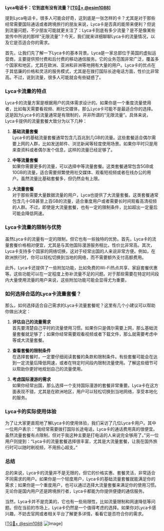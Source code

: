 **Lyca电话卡：它到底有没有流量？[[TG💪+ @esim1088](https://t.me/s/esim1088)]**

提到Lyca电话卡，很多人可能会好奇，这到底是一张怎样的卡？尤其是对于那些经常需要国际通话或者跨境旅行的朋友来说，Lyca卡是否真的能带来便利？但说到流量问题，不少朋友可能就更关注了：Lyca卡到底有多少流量？是不是像某些宣传中所说的那样“无限流量”？今天，我们就来详细聊聊Lyca卡的流量情况，以及它是否适合你的需求。

首先，让我们先了解一下Lyca卡的基本背景。Lyca是一家总部位于英国的虚拟运营商，主要提供预付费和后付费的移动通信服务。它的业务范围非常广泛，覆盖多个国家和地区，尤其在欧洲、亚洲和非洲等地拥有大量的用户。Lyca卡的优点在于其低廉的价格和灵活的服务模式，尤其是在拨打国际长途电话方面，性价比非常高。不过，说到流量，很多人可能就会有些疑惑了。

### Lyca卡流量的特点

Lyca卡的流量方案是根据用户的具体需求设计的。如果你是一个重度流量使用者，比如每天需要看视频、刷社交媒体，那么Lyca卡可能不是最适合你的选择。这是因为Lyca卡的流量通常是有限制的，并非所谓的“无限流量”。具体来说，Lyca卡提供的流量套餐大致分为以下几种：

1. **基础流量套餐**  
   Lyca卡的基础流量套餐通常包含几百兆到几GB的流量。这些套餐适合偶尔需要上网的人群，比如发送邮件、浏览新闻等轻度使用场景。如果你平时只是用来查资料或者偶尔发个信息，这样的流量已经足够了。

2. **中等流量套餐**  
   如果你需要更多的流量，可以选择中等流量套餐。这类套餐通常包含5GB或10GB的流量，适合需要频繁使用社交媒体、观看短视频或者在线办公的用户。虽然流量比基础套餐多，但仍然会有上限。

3. **大流量套餐**  
   对于那些需要大量数据流量的用户，Lyca也提供了大流量套餐。这类套餐通常包含几十GB甚至上百GB的流量，适合重度用户或者需要长时间观看高清视频的人群。不过，即使是大流量套餐，也有一定的限制条件，比如超出一定量后可能会降低网速。

### Lyca卡流量的限制与优势

虽然Lyca卡的流量有一定的限制，但它也有一些独特的优势。首先，Lyca卡的流量套餐价格相对便宜，尤其是与其他国际漫游服务相比，性价比非常高。其次，Lyca卡支持多个国家的网络切换，这对于经常出国的人来说非常方便。例如，在欧洲旅行时，你可以轻松切换到当地的网络，而不需要额外支付高额费用。

此外，Lyca卡还提供了一些附加功能，比如免费的Wi-Fi热点共享、家庭套餐优惠等。这些功能可以在一定程度上弥补流量不足的问题。对于那些需要在特定时间段内大量使用流量的用户来说，这些附加功能可能会显得尤为重要。

### 如何选择合适的Lyca卡流量套餐？

那么，如何选择适合自己需求的Lyca卡流量套餐呢？这里有几个小建议可以帮助你做出决定：

1. **评估自己的流量需求**  
   首先要清楚自己平时的流量使用习惯。如果你只是偶尔需要上网，那么基础流量套餐就足够了；如果你经常需要观看视频或者下载文件，那么就需要考虑中等或大流量套餐。

2. **查看套餐的限制条件**  
   在选择套餐时，一定要仔细阅读套餐的条款和限制条件。有些套餐可能会在达到一定流量后降低网速，或者在特定时间段内限制流量使用。了解这些细节可以帮助你更好地规划自己的流量使用。

3. **考虑国际漫游的需求**  
   如果你经常出国，那么选择一个支持国际漫游的套餐非常重要。Lyca卡在这方面表现不错，尤其是在欧洲地区，用户可以轻松切换到当地网络，享受本地化的服务。

### Lyca卡的实际使用体验

为了让大家更直观地了解Lyca卡的使用体验，我们采访了几位Lyca卡用户。其中一位用户表示：“我经常需要拨打国际长途电话，Lyca卡的通话费用真的很便宜。虽然流量套餐有点限制，但对于我这种主要是打电话的人来说完全够用了。”另一位用户则提到：“Lyca卡的流量套餐选择很丰富，尤其是大流量套餐，让我在国外旅行时可以随时刷视频，不用担心超支。”

### 总结

总的来说，Lyca卡的流量并不是无限的，但它的价格实惠、套餐灵活，非常适合不同需求的用户。如果你是一个轻度用户，Lyca卡的基础流量套餐就能满足你的需求；如果你是一个重度用户，也可以通过选择大流量套餐来满足你的使用习惯。无论你是国内用户还是跨境旅行者，Lyca卡都能为你提供便捷的通信服务。

当然，Lyca卡并不是完美的，它也有一些局限性，比如流量限制和网速降低等问题。但在当前的市场上，Lyca卡仍然是一个值得考虑的选择。如果你对Lyca卡感兴趣，不妨去官网或者相关平台了解更多详情，看看它是否符合你的需求。

[[TG💪+ @esim1088](https://t.me/s/esim1088) ![Image](https://i.postimg.cc/4NQfJmqS/Snipaste-2025-05-13-00-14-12.png)]